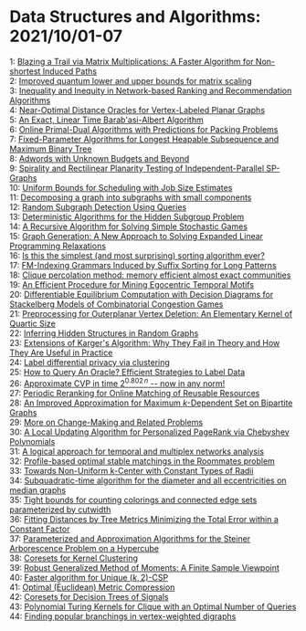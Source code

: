 # Data Structures and Algorithms: 2021/10/01-07  
1: [Blazing a Trail via Matrix Multiplications: A Faster Algorithm for  Non-shortest Induced Paths](https://doi.org/10.48550/arXiv.2109.15268)  
2: [Improved quantum lower and upper bounds for matrix scaling](https://doi.org/10.48550/arXiv.2109.15282)  
3: [Inequality and Inequity in Network-based Ranking and Recommendation  Algorithms](https://doi.org/10.48550/arXiv.2110.00072)  
4: [Near-Optimal Distance Oracles for Vertex-Labeled Planar Graphs](https://doi.org/10.48550/arXiv.2110.00074)  
5: [An Exact, Linear Time Barab\'asi-Albert Algorithm](https://doi.org/10.48550/arXiv.2110.00287)  
6: [Online Primal-Dual Algorithms with Predictions for Packing Problems](https://doi.org/10.48550/arXiv.2110.00391)  
7: [Fixed-Parameter Algorithms for Longest Heapable Subsequence and Maximum  Binary Tree](https://doi.org/10.48550/arXiv.2110.00495)  
8: [Adwords with Unknown Budgets and Beyond](https://doi.org/10.48550/arXiv.2110.00504)  
9: [Spirality and Rectilinear Planarity Testing of Independent-Parallel  SP-Graphs](https://doi.org/10.48550/arXiv.2110.00548)  
10: [Uniform Bounds for Scheduling with Job Size Estimates](https://doi.org/10.48550/arXiv.2110.00633)  
11: [Decomposing a graph into subgraphs with small components](https://doi.org/10.48550/arXiv.2110.00692)  
12: [Random Subgraph Detection Using Queries](https://doi.org/10.48550/arXiv.2110.00744)  
13: [Deterministic Algorithms for the Hidden Subgroup Problem](https://doi.org/10.48550/arXiv.2110.00827)  
14: [A Recursive Algorithm for Solving Simple Stochastic Games](https://doi.org/10.48550/arXiv.2110.01030)  
15: [Graph Generation: A New Approach to Solving Expanded Linear Programming  Relaxations](https://doi.org/10.48550/arXiv.2110.01070)  
16: [Is this the simplest (and most surprising) sorting algorithm ever?](https://doi.org/10.48550/arXiv.2110.01111)  
17: [FM-Indexing Grammars Induced by Suffix Sorting for Long Patterns](https://doi.org/10.48550/arXiv.2110.01181)  
18: [Clique percolation method: memory efficient almost exact communities](https://doi.org/10.48550/arXiv.2110.01213)  
19: [An Efficient Procedure for Mining Egocentric Temporal Motifs](https://doi.org/10.48550/arXiv.2110.01391)  
20: [Differentiable Equilibrium Computation with Decision Diagrams for  Stackelberg Models of Combinatorial Congestion Games](https://doi.org/10.48550/arXiv.2110.01773)  
21: [Preprocessing for Outerplanar Vertex Deletion: An Elementary Kernel of  Quartic Size](https://doi.org/10.48550/arXiv.2110.01868)  
22: [Inferring Hidden Structures in Random Graphs](https://doi.org/10.48550/arXiv.2110.01901)  
23: [Extensions of Karger's Algorithm: Why They Fail in Theory and How They  Are Useful in Practice](https://doi.org/10.48550/arXiv.2110.02750)  
24: [Label differential privacy via clustering](https://doi.org/10.48550/arXiv.2110.02159)  
25: [How to Query An Oracle? Efficient Strategies to Label Data](https://doi.org/10.48550/arXiv.2110.02341)  
26: [Approximate $\mathrm{CVP}$ in time $2^{0.802 \, n}$ -- now in any norm!](https://doi.org/10.48550/arXiv.2110.02387)  
27: [Periodic Reranking for Online Matching of Reusable Resources](https://doi.org/10.48550/arXiv.2110.02400)  
28: [An Improved Approximation for Maximum $k$-Dependent Set on Bipartite  Graphs](https://doi.org/10.48550/arXiv.2110.02487)  
29: [More on Change-Making and Related Problems](https://doi.org/10.48550/arXiv.2110.02503)  
30: [A Local Updating Algorithm for Personalized PageRank via Chebyshev  Polynomials](https://doi.org/10.48550/arXiv.2110.02538)  
31: [A logical approach for temporal and multiplex networks analysis](https://doi.org/10.48550/arXiv.2110.02543)  
32: [Profile-based optimal stable matchings in the Roommates problem](https://doi.org/10.48550/arXiv.2110.02555)  
33: [Towards Non-Uniform k-Center with Constant Types of Radii](https://doi.org/10.48550/arXiv.2110.02688)  
34: [Subquadratic-time algorithm for the diameter and all eccentricities on  median graphs](https://doi.org/10.48550/arXiv.2110.02709)  
35: [Tight bounds for counting colorings and connected edge sets  parameterized by cutwidth](https://doi.org/10.48550/arXiv.2110.02730)  
36: [Fitting Distances by Tree Metrics Minimizing the Total Error within a  Constant Factor](https://doi.org/10.48550/arXiv.2110.02807)  
37: [Parameterized and Approximation Algorithms for the Steiner Arborescence  Problem on a Hypercube](https://doi.org/10.48550/arXiv.2110.02830)  
38: [Coresets for Kernel Clustering](https://doi.org/10.48550/arXiv.2110.02898)  
39: [Robust Generalized Method of Moments: A Finite Sample Viewpoint](https://doi.org/10.48550/arXiv.2110.03070)  
40: [Faster algorithm for Unique $(k,2)$-CSP](https://doi.org/10.48550/arXiv.2110.03122)  
41: [Optimal (Euclidean) Metric Compression](https://doi.org/10.48550/arXiv.2110.03152)  
42: [Coresets for Decision Trees of Signals](https://doi.org/10.48550/arXiv.2110.03195)  
43: [Polynomial Turing Kernels for Clique with an Optimal Number of Queries](https://doi.org/10.48550/arXiv.2110.03279)  
44: [Finding popular branchings in vertex-weighted digraphs](https://doi.org/10.48550/arXiv.2110.03460)  